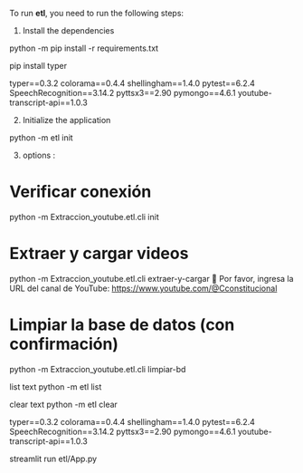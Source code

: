 To run **etl**, you need to run the following steps:

1. Install the dependencies

python -m pip install -r requirements.txt

pip install typer

typer==0.3.2
colorama==0.4.4
shellingham==1.4.0
pytest==6.2.4
SpeechRecognition==3.14.2
pyttsx3==2.90
pymongo==4.6.1
youtube-transcript-api==1.0.3


2. Initialize the application

python -m etl init

3. options :


# Verificar conexión
python -m Extraccion_youtube.etl.cli init

# Extraer y cargar videos
python -m Extraccion_youtube.etl.cli extraer-y-cargar
🔗 Por favor, ingresa la URL del canal de YouTube:
https://www.youtube.com/@Cconstitucional


# Limpiar la base de datos (con confirmación)
python -m Extraccion_youtube.etl.cli limpiar-bd

list text
python -m etl list

clear text
python -m etl clear

typer==0.3.2
colorama==0.4.4
shellingham==1.4.0
pytest==6.2.4
SpeechRecognition==3.14.2
pyttsx3==2.90
pymongo==4.6.1
youtube-transcript-api==1.0.3

streamlit run etl/App.py
